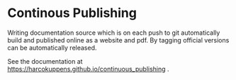 # Continous Publishing

Writing documentation source which is on each push to git automatically build and published online as a website and pdf.  By tagging official versions can be automatically released.

See the documentation at https://harcokuppens.github.io/continuous_publishing .
